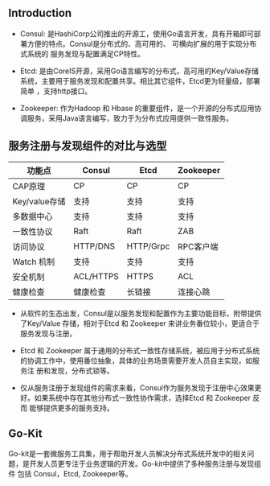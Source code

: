 ## Introduction

- Consul: 是HashiCorp公司推出的开源工，使用Go语言开发，具有开箱即可部署方便的特点。Consul是分布式的、高可用的、 可横向扩展的用于实现分布式系统的 服务发现与配置满足CP特性。

- Etcd: 是由CoreIS开源，采用Go语言编写的分布式，高可用的Key/Value存储系统，主要用于服务发现和配置共享。相比其它组件，Etcd更为轻量级，部署简单 ，支持http接口。

- Zookeeper: 作为Hadoop 和 Hbase 的重要组件，是一个开源的分布式应用协调服务，采用Java语言编写，致力于为分布式应用提供一致性服务。

## 服务注册与发现组件的对比与选型

| 功能点         | Consul    | Etcd     | Zookeeper | 
| ------------- | ------    | -------- | --------- |
| CAP原理        | CP        | CP       | CP        |
| Key/value存储  | 支持       | 支持      | 支持      |
| 多数据中心      | 支持       | 支持      | 支持      |
| 一致性协议      | Raft      | Raft      | ZAB      |
| 访问协议        | HTTP/DNS  | HTTP/Grpc | RPC客户端 |
| Watch 机制     | 支持       | 支持       | 支持     |
| 安全机制        | ACL/HTTPS | HTTPS     | ACL      |
| 健康检查        | 健康检查    | 长链接    | 连接心跳   |

- 从软件的生态出发，Consul是以服务发现和配置作为主要功能目标，附带提供了Key/Value 存储，相对于Etcd 和 Zookeeper 来讲业务番位较小，更适合于 服务发现与注册。

- Etcd 和 Zookeeper 属于通用的分布式一致性存储系统，被应用于分布式系统的协调工作中，使用番位抽象，具体的业务场景需要开发人员自主实现，如服务注 册和发现，分布式锁等。

- 仅从服务注册于发现组件的需求来看，Consul作为服务发现于注册中心效果更好。如果系统中存在其他分布式一致性协作需求，选择Etcd 和 Zookeeper 反而 能够提供更多的服务支持。

## Go-Kit

Go-kit是一套微服务工具集，用于帮助开发人员解决分布式系统开发中的相关问题，是开发人员更专注于业务逻辑的开发。Go-kit中提供了多种服务注册与发现组件 包括 Consul，Etcd, Zookeeper等。